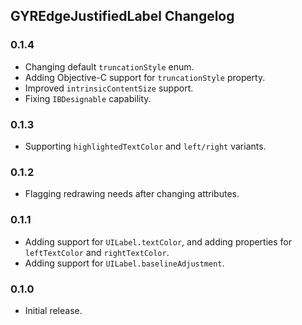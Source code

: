 ## GYREdgeJustifiedLabel Changelog

### 0.1.4

* Changing default `truncationStyle` enum.
* Adding Objective-C support for `truncationStyle` property.
* Improved `intrinsicContentSize` support.
* Fixing `IBDesignable` capability.

### 0.1.3

* Supporting `highlightedTextColor` and `left/right` variants.

### 0.1.2

* Flagging redrawing needs after changing attributes.

### 0.1.1

* Adding support for `UILabel.textColor`, and adding properties for `leftTextColor` and `rightTextColor`.
* Adding support for `UILabel.baselineAdjustment`.

### 0.1.0

* Initial release.
